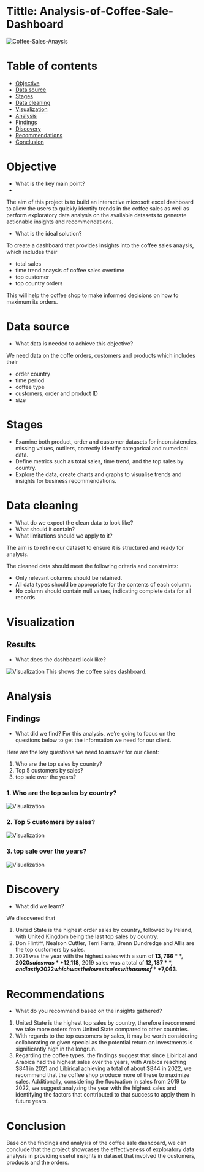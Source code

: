 # Tittle: Analysis-of-Coffee-Sale-Dashboard

![Coffee-Sales-Anaysis](assets/images/istockphoto-1504611854-1024x1024.jpg)

# Table of contents

- [Objective](#objective)
- [Data source](#data-source)
- [Stages](#stages)
- [Data cleaning](#data-cleaning)
- [Visualization](#visualization)
- [Analysis](#analysis)
 - [Findings](#findings)
 - [Discovery](#discovery)
- [Recommendations](#recommendations)
- [Conclusion](#conclusion)

# Objective

- What is the key main point?
-
The aim of this project is to build an interactive microsoft excel dashboard to allow the users to quickly identify trends in the coffee sales as well as perform exploratory data analysis on the available datasets to generate actionable insights and recommendations.

- What is the ideal solution?
  
 To create a dashboard that provides insights into the coffee sales anaysis, which includes their
- total sales 
- time trend anaysis of coffee sales overtime
- top customer
- top country orders

This will help the coffee shop to make informed decisions on how to maximum its orders.

# Data source

- What data is needed to achieve this objective?

We need data on the coffe orders, customers and products which includes their

- order country
- time period
- coffee type
- customers, order and product ID
- size

# Stages

- Examine both product, order and customer datasets for inconsistencies, missing values, outliers, correctly identify categorical and numerical data.
- Define metrics such as total sales, time trend, and the top sales by country.
- Explore the data, create charts and graphs to visualise trends and insights for business recommendations.

# Data cleaning

- What do we expect the clean data to look like?
- What should it contain?
- What limitations should we apply to it?

The aim is to refine our dataset to ensure it is structured and ready for analysis.

The cleaned data should meet the following criteria and constraints:
- Only relevant columns should be retained.
- All data types should be appropriate for the contents of each column.
- No column should contain null values, indicating complete data for all records.

# Visualization

## Results
- What does the dashboard look like?
  
![Visualization](assets/images/Coffeesales-Dashboard.PNG)
This shows the coffee sales dashboard.

# Analysis

## Findings
- What did we find?
For this analysis, we’re going to focus on the questions below to get the information we need for our client.

Here are the key questions we need to answer for our client:

1. Who are the top sales by country?
2. Top 5 customers by sales?
3. top sale over the years?

### 1. Who are the top sales by country?
![Visualization](assets/images/CountrySumOfSales.PNG)

### 2. Top 5 customers by sales?
![Visualization](assets/images/TopCustomer.PNG)

### 3. top sale over the years?
![Visualization](assets/images/timetrend.PNG)


# Discovery

- What did we learn?

We discovered that
1. United State is the highest order sales by country, followed by Ireland, with United Kingdom being the last top sales by country.
2. Don Flintiff, Nealson Cuttler, Terri Farra, Brenn Dundredge and Allis are the top customers by sales.
3. 2021 was the year with the highest sales with a sum of **$13,766**, 2020 sales was **$12,118**, 2019 sales was a total of **$12,187**, and lastly 2022 which was the lowest sales with a sum of **$7,063**.

 # Recommendations

- What do you recommend based on the insights gathered?

1. United State is the highest top sales by country, therefore i recommend we take more orders from United State compared to other countries. 
2. With regards to the top customers by sales, it may be worth considering collaborating or given special as the potential return on investments is significantly high in the longrun.
3. Regarding the coffee types, the findings suggest that since Libirical and Arabica had the highest sales over the years, with Arabica reaching $841 in 2021 and Libirical achieving a total of about $844 in 2022, we recommend that the coffee shop produce more of these to maximize sales. Additionally, considering the fluctuation in sales from 2019 to 2022, we suggest analyzing the year with the highest sales and identifying the factors that contributed to that success to apply them in future years.


# Conclusion

Base on the findings and analysis of the coffee sale dashcoard, we can conclude that the project showcases the effectiveness of exploratory data analysis in providing useful insights in dataset that involved the customers, products and the orders.


